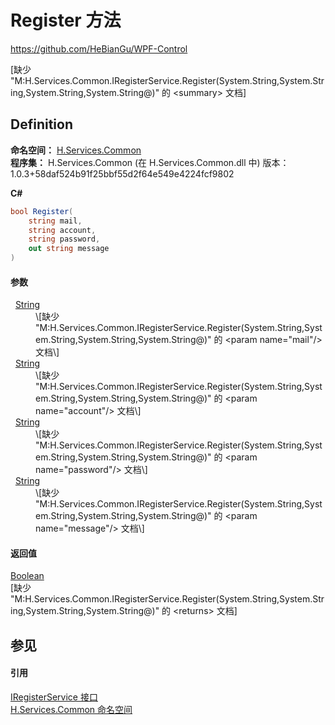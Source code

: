# Register 方法
https://github.com/HeBianGu/WPF-Control

\[缺少 "M:H.Services.Common.IRegisterService.Register(System.String,System.String,System.String,System.String@)" 的 &lt;summary&gt; 文档\]



## Definition
**命名空间：** <a href="b9cdd84f-6623-a51a-f53b-465103ced202">H.Services.Common</a>  
**程序集：** H.Services.Common (在 H.Services.Common.dll 中) 版本：1.0.3+58daf524b91f25bbf55d2f64e549e4224fcf9802

**C#**
``` C#
bool Register(
	string mail,
	string account,
	string password,
	out string message
)
```



#### 参数
<dl><dt>  <a href="https://learn.microsoft.com/dotnet/api/system.string" target="_blank" rel="noopener noreferrer">String</a></dt><dd>\[缺少 "M:H.Services.Common.IRegisterService.Register(System.String,System.String,System.String,System.String@)" 的 &lt;param name="mail"/&gt; 文档\]</dd><dt>  <a href="https://learn.microsoft.com/dotnet/api/system.string" target="_blank" rel="noopener noreferrer">String</a></dt><dd>\[缺少 "M:H.Services.Common.IRegisterService.Register(System.String,System.String,System.String,System.String@)" 的 &lt;param name="account"/&gt; 文档\]</dd><dt>  <a href="https://learn.microsoft.com/dotnet/api/system.string" target="_blank" rel="noopener noreferrer">String</a></dt><dd>\[缺少 "M:H.Services.Common.IRegisterService.Register(System.String,System.String,System.String,System.String@)" 的 &lt;param name="password"/&gt; 文档\]</dd><dt>  <a href="https://learn.microsoft.com/dotnet/api/system.string" target="_blank" rel="noopener noreferrer">String</a></dt><dd>\[缺少 "M:H.Services.Common.IRegisterService.Register(System.String,System.String,System.String,System.String@)" 的 &lt;param name="message"/&gt; 文档\]</dd></dl>

#### 返回值
<a href="https://learn.microsoft.com/dotnet/api/system.boolean" target="_blank" rel="noopener noreferrer">Boolean</a>  
\[缺少 "M:H.Services.Common.IRegisterService.Register(System.String,System.String,System.String,System.String@)" 的 &lt;returns&gt; 文档\]

## 参见


#### 引用
<a href="cee16e5e-4211-7e56-a8bf-702fde594f4e">IRegisterService 接口</a>  
<a href="b9cdd84f-6623-a51a-f53b-465103ced202">H.Services.Common 命名空间</a>  
